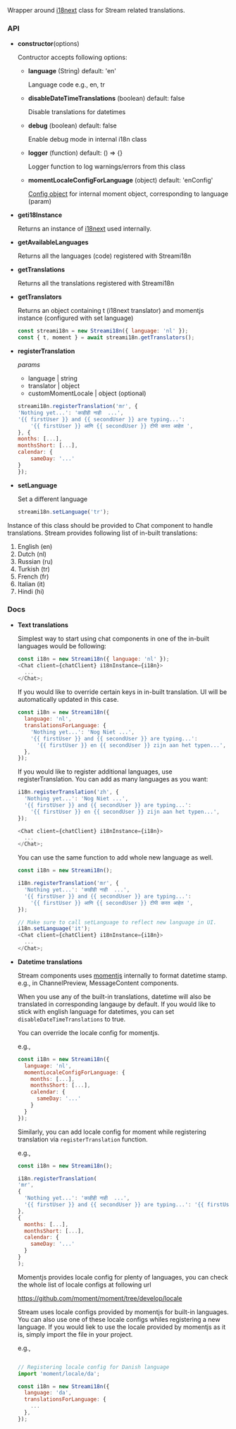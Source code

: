 Wrapper around [i18next](https://www.i18next.com/) class for Stream related translations.

### API

- **constructor**(options)

  Contructor accepts following options:

  - **language** (String) default: 'en'

    Language code e.g., en, tr

  - **disableDateTimeTranslations** (boolean) default: false

    Disable translations for datetimes

  - **debug** (boolean) default: false

    Enable debug mode in internal i18n class

  - **logger** (function) default: () => {}

    Logger function to log warnings/errors from this class

  - **momentLocaleConfigForLanguage** (object) default: 'enConfig'

    [Config object](https://momentjs.com/docs/#/i18n/changing-locale/) for internal moment object, corresponding to language (param)

- **geti18Instance**

  Returns an instance of [i18next](https://www.i18next.com/) used internally.

- **getAvailableLanguages**

  Returns all the languages (code) registered with Streami18n

- **getTranslations**

  Returns all the translations registered with Streami18n

- **getTranslators**

  Returns an object containing t (i18next translator) and momentjs instance (configured with set language)

  ```js static
  const streami18n = new Streami18n({ language: 'nl' });
  const { t, moment } = await streami18n.getTranslators();
  ```

- **registerTranslation**

  _params_

  - language | string
  - translator | object
  - customMomentLocale | object (optional)

  ```js static
  streami18n.registerTranslation('mr', {
  'Nothing yet...': 'काहीही नाही  ...',
  '{{ firstUser }} and {{ secondUser }} are typing...':
      '{{ firstUser }} आणि {{ secondUser }} टीपी करत आहेत ',
  }, {
  months: [...],
  monthsShort: [...],
  calendar: {
      sameDay: '...'
  }
  });
  ```

- **setLanguage**

  Set a different language

  ```js static
  streami18n.setLanguage('tr');
  ```

Instance of this class should be provided to Chat component to handle translations.
Stream provides following list of in-built translations:

1. English (en)
2. Dutch (nl)
3. Russian (ru)
4. Turkish (tr)
5. French (fr)
6. Italian (it)
7. Hindi (hi)

### Docs

- **Text translations**

  Simplest way to start using chat components in one of the in-built languages would be following:

  ```js static
  const i18n = new Streami18n({ language: 'nl' });
  <Chat client={chatClient} i18nInstance={i18n}>
    ...
  </Chat>;
  ```

  If you would like to override certain keys in in-built translation.
  UI will be automatically updated in this case.

  ```js static
  const i18n = new Streami18n({
    language: 'nl',
    translationsForLanguage: {
      'Nothing yet...': 'Nog Niet ...',
      '{{ firstUser }} and {{ secondUser }} are typing...':
        '{{ firstUser }} en {{ secondUser }} zijn aan het typen...',
    },
  });
  ```

  If you would like to register additional languages, use registerTranslation. You can add as many languages as you want:

  ```js static
  i18n.registerTranslation('zh', {
    'Nothing yet...': 'Nog Niet ...',
    '{{ firstUser }} and {{ secondUser }} are typing...':
      '{{ firstUser }} en {{ secondUser }} zijn aan het typen...',
  });

  <Chat client={chatClient} i18nInstance={i18n}>
    ...
  </Chat>;
  ```

  You can use the same function to add whole new language as well.

  ```js static
  const i18n = new Streami18n();

  i18n.registerTranslation('mr', {
    'Nothing yet...': 'काहीही नाही  ...',
    '{{ firstUser }} and {{ secondUser }} are typing...':
      '{{ firstUser }} आणि {{ secondUser }} टीपी करत आहेत ',
  });

  // Make sure to call setLanguage to reflect new language in UI.
  i18n.setLanguage('it');
  <Chat client={chatClient} i18nInstance={i18n}>
    ...
  </Chat>;
  ```

- **Datetime translations**

  Stream components uses [momentjs](http://momentjs.com/) internally to format datetime stamp.
  e.g., in ChannelPreview, MessageContent components.

  When you use any of the built-in translations, datetime will also be translated in corresponding langauge
  by default. If you would like to stick with english language for datetimes, you can set `disableDateTimeTranslations` to true.

  You can override the locale config for momentjs.

  e.g.,

  ```js static
  const i18n = new Streami18n({
    language: 'nl',
    momentLocaleConfigForLanguage: {
      months: [...],
      monthsShort: [...],
      calendar: {
        sameDay: '...'
      }
    }
  });
  ```

  Similarly, you can add locale config for moment while registering translation via `registerTranslation` function.

  e.g.,

  ```js static
  const i18n = new Streami18n();

  i18n.registerTranslation(
  'mr',
  {
    'Nothing yet...': 'काहीही नाही  ...',
    '{{ firstUser }} and {{ secondUser }} are typing...': '{{ firstUser }} आणि {{ secondUser }} टीपी करत आहेत ',
  },
  {
    months: [...],
    monthsShort: [...],
    calendar: {
      sameDay: '...'
    }
  }
  );
  ```
  Momentjs provides locale config for plenty of languages, you can check the whole list of locale configs at following url

  https://github.com/moment/moment/tree/develop/locale

  Stream uses locale configs provided by momentjs for built-in languages. You can also use one of these locale configs whiles registering
  a new language. If you would liek to use the locale provided by momentjs as it is, simply import the file in your project.

  e.g., 

  ```js static

  // Registering locale config for Danish language
  import 'moment/locale/da';

  const i18n = new Streami18n({
    language: 'da',
    translationsForLanguage: {
      ...
    },
  });
```